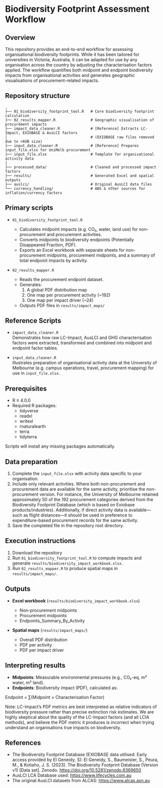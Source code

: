 # Biodiversity Footprint Assessment Workflow

## Overview

This repository provides an end-to-end workflow for assessing organisational biodiversity footprints. While it has been tailored for universities in Victoria, Australia, it can be adapted for use by any organisation across the country by adjusting the characterisation factors applied. The workflow quantifies both midpoint and endpoint biodiversity impacts from organisational activities and generates geographic visualisations of procurement-related impacts.

## Repository structure
```text
.
├── 01_biodiversity_footprint_tool.R   # Core biodiversity footprint calculation
├── 02_results_mapper.R                # Geographic visualisation of procurement impacts
├── impact_data_cleaner.R              # [Reference] Extracts LC-Impact, EXIOBASE & AusLCI factors
│                                      # (EXIOBASE raw files removed due to >6GB size)
├── input_data_cleaner.R               # [Reference] Prepares input_file.xlsx for UniMelb procurement
├── input_file.xlsx                    # Template for organisational activity data
│
├── processed_data/                    # Cleaned and processed impact factors
├── results/                           # Generated Excel and spatial outputs
├── auslci/                            # Original AusLCI data files
└── currency_handling/                 # ABS & other sources for inflation/currency factors
```

## Primary scripts

- `01_biodiversity_footprint_tool.R`  
  - Calculates midpoint impacts (e.g. CO₂, water, land use) for non-procurement and procurement activities.  
  - Converts midpoints to biodiversity endpoints (Potentially Disappeared Fraction, PDF).  
  - Exports an Excel workbook with separate sheets for non-procurement midpoints, procurement midpoints, and a summary of total endpoint impacts by activity.

- `02_results_mapper.R`  
  - Reads the procurement endpoint dataset.  
  - Generates:  
    1. A global PDF distribution map  
    2. One map per procurement activity (~192)
    3. One map per impact driver (~24)
  - Outputs PDF files in `results/impact_maps/`

## Reference Scripts

- `impact_data_cleaner.R`  
  Demonstrates how raw LC-Impact, AusLCI and GHG characterisation factors were extracted, transformed and combined into midpoint and endpoint factor tables.

- `input_data_cleaner.R`  
  Illustrates preparation of organisational activity data at the University of Melbourne (e.g. campus operations, travel, procurement mapping) for use in `input_file.xlsx`.

## Prerequisites

- R ≥ 4.0.0  
- Required R packages:  
  - tidyverse  
  - readxl  
  - writexl  
  - rnaturalearth  
  - terra  
  - tidyterra  

Scripts will install any missing packages automatically.

## Data preparation

1. Complete the `input_file.xlsx` with activity data specific to your organisation.  
2. Include only relevant activities. Where both non-procurement and procurement data are available for the same activity, prioritise the non-procurement version. For instance, the University of Melbourne retained approximately 50 of the 192 procurement categories derived from the Biodiversity Footprint Database (which is based on Exiobase products/industries). Additionally, if direct activity data is available—such as flight distances—it should be used in preference to expenditure-based procurement records for the same activity.  
3. Save the completed file in the repository root directory.

## Execution instructions

1. Download the repository
2. Run `01_biodiversity_footprint_tool.R` to compute impacts and generate `results/biodiversity_impact_workbook.xlsx`.  
3. Run `02_results_mapper.R` to produce spatial maps in `results/impact_maps/`.

## Outputs

- **Excel workbook** (`results/biodiversity_impact_workbook.xlsx`)  
  - Non-procurement midpoints  
  - Procurement midpoints  
  - Endpoints_Summary_By_Activity  

- **Spatial maps** (`results/impact_maps/`)  
  - Overall PDF distribution  
  - PDF per activity  
  - PDF per impact driver

## Interpreting results

- **Midpoints**: Measurable environmental pressures (e.g., CO₂-eq, m³ water, m² land).  
- **Endpoints**: Biodiversity impact (PDF), calculated as:  

Endpoint = ∑(Midpoint × Characterisation Factor)

Note: LC-Impact’s PDF metrics are best interpreted as relative indicators of biodiversity pressure rather than precise extinction risk estimates. We are highly skeptical about the quality of the LC-Impact factors (and all LCIA methods), and believe the PDF metric it produces is incorrect when trying understand an organisations true impacts on biodiversity. 

## References

- The Biodiversity Footprint Database (EXIOBASE data utilised. Early access provided by El Geneidy, S): El Geneidy, S., Baumeister, S., Peura, M., & Kotiaho, J. S. (2023). The Biodiversity Footprint Database (Version v1) [Data set]. Zenodo. https://doi.org/10.5281/zenodo.8369650  
- AusLCI LCA Database used: https://www.lifecycles.com.au  
- The original AusLCI datasets from ALCAS: https://www.alcas.asn.au
